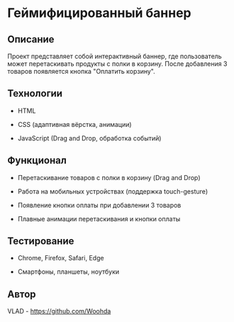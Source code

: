 # Геймифицированный баннер

## Описание

Проект представляет собой интерактивный баннер, где пользователь может перетаскивать продукты с полки в корзину. После добавления 3 товаров появляется кнопка "Оплатить корзину".

## Технологии

* HTML

* CSS (адаптивная вёрстка, анимации)

* JavaScript (Drag and Drop, обработка событий)

## Функционал

* Перетаскивание товаров с полки в корзину (Drag and Drop)

* Работа на мобильных устройствах (поддержка touch-gesture)

* Появление кнопки оплаты при добавлении 3 товаров

* Плавные анимации перетаскивания и кнопки оплаты

## Тестирование

* Chrome, Firefox, Safari, Edge

* Смартфоны, планшеты, ноутбуки

## Автор

VLAD - https://github.com/Woohda